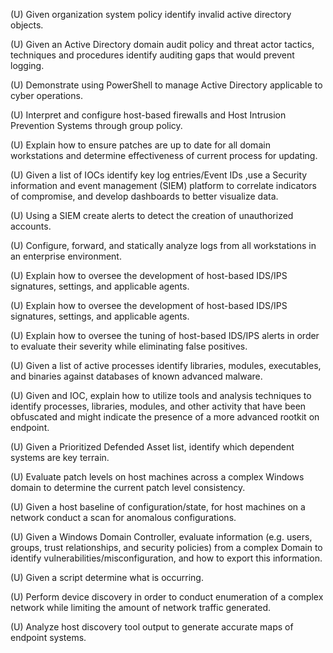 (U) Given organization system policy identify invalid active directory objects.

(U) Given an Active Directory domain audit policy and threat actor tactics, techniques and procedures identify auditing gaps that would prevent logging.

(U) Demonstrate using PowerShell to manage Active Directory applicable to cyber operations.

(U) Interpret and configure host-based firewalls and Host Intrusion Prevention Systems through group policy.

(U) Explain how to ensure patches are up to date for all domain workstations and determine effectiveness of current process for updating.

(U) Given a list of IOCs identify key log entries/Event IDs ,use a Security information and event management (SIEM) platform to correlate indicators of compromise, and develop dashboards to better visualize data.

(U) Using a SIEM create alerts to detect the creation of unauthorized accounts.

(U) Configure, forward, and statically analyze logs from all workstations in an enterprise environment.

(U) Explain how to oversee the development of host-based IDS/IPS signatures, settings, and applicable agents.

(U) Explain how to oversee the development of host-based IDS/IPS signatures, settings, and applicable agents.

(U) Explain how to oversee the tuning of host-based IDS/IPS alerts in order to evaluate their severity while eliminating false positives.

(U) Given a list of active processes identify libraries, modules, executables, and binaries against databases of known advanced malware.

(U) Given and IOC, explain how to utilize tools and analysis techniques to identify processes, libraries, modules, and other activity that have been obfuscated and might indicate the presence of a more advanced rootkit on endpoint.

(U) Given a Prioritized Defended Asset list, identify which dependent systems are key terrain.

(U) Evaluate patch levels on host machines across a complex Windows domain to determine the current patch level consistency.

(U) Given a host baseline of configuration/state, for host machines on a network conduct a scan for anomalous configurations.

(U) Given a Windows Domain Controller, evaluate information (e.g. users, groups, trust relationships, and security policies) from a complex Domain to identify vulnerabilities/misconfiguration, and how to export this information.

(U) Given a script determine what is occurring.

(U) Perform device discovery in order to conduct enumeration of a complex network while limiting the amount of network traffic generated.

(U) Analyze host discovery tool output to generate accurate maps of endpoint systems.